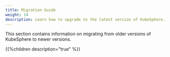 ```yaml
---
title: Migration Guide
weight: 14
description: Learn how to upgrade to the latest version of KubeSphere.
---
```


This section contains information on migrating from older versions of KubeSphere to newer versions.

{{%children description="true" %}}